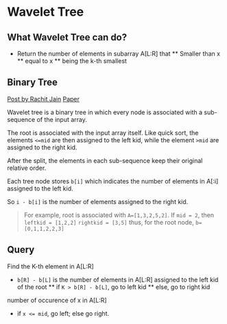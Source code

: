 Wavelet Tree
===

What Wavelet Tree can do?
---

* Return the number of elements in subarray A[L:R] that
  ** Smaller than x
  ** equal to x
  ** being the k-th smallest

Binary Tree
---
[Post by Rachit Jain](http://rachitiitr.blogspot.com/2017/06/wavelet-trees-wavelet-trees-editorial.html)
[Paper](https://users.dcc.uchile.cl/~jperez/papers/ioiconf16.pdf)

Wavelet tree is a binary tree in which every node is associated with a sub-sequence of the input array.

The root is associated with the input array itself. Like quick sort, the elements `<=mid` are then assigned to the left kid, 
while the element `>mid` are assigned to the right kid. 

After the split, the elements in each sub-sequence keep their original relative order.

Each tree node stores `b[i]` which indicates the number of elements in A[:i] assigned to the left kid.

So `i - b[i]` is the number of elements assigned to the right kid.

> For example, root is associated with `A=[1,3,2,5,2]`. If `mid = 2`, then
> `leftkid = [1,2,2]`
> `rightkid = [3,5]`
> thus, for the root node,
> `b=[0,1,1,2,2,3]`

Query
---

Find the K-th element in A[L:R]
* `b[R] - b[L]` is the number of elements in A[L:R] assigned to the left kid of the root
   ** if `K > b[R] - b[L]`, go to left kid
   ** else, go to right kid

number of occurence of x in A[L:R]
* if `x <= mid`, go left; else go right.





